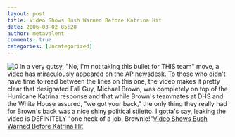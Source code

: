 ```yaml
---
layout: post
title: Video Shows Bush Warned Before Katrina Hit
date: 2006-03-02 05:28
author: metavalent
comments: true
categories: [Uncategorized]
---
```

<!--Lead Photo --><a href="http://news.yahoo.com/s/ap/20060302/ap_on_go_pr_wh/katrina_video;_ylt=Al6EMs43.mYG1JzkUA1zbFQEtbAF;_ylu=X3oDMTBiMW04NW9mBHNlYwMlJVRPUCUl"><img src="http://awebcamdarkly.com/images/ap.logo.gif" align="left" border="0" alt="0" /></a><!-- Commentary -->In a very gutsy, "No, I'm not taking this bullet for THIS team" move, a video has miraculously appeared on the AP newsdesk.  To those who didn't have time to read between the lines on this one, the video makes it pretty clear that designated Fall Guy, Michael Brown, was completely on top of the Hurricane Katrina response and that while Brown's teammates at DHS and the White House assured, "we got your back," the only thing they really had for Brown's back was a nice shiny political stiletto. I gotta's say, leaking the video is DEFINITELY "one heck of a job, Brownie!"<a href="http://news.yahoo.com/s/ap/20060302/ap_on_go_pr_wh/katrina_video;_ylt=Al6EMs43.mYG1JzkUA1zbFQEtbAF;_ylu=X3oDMTBiMW04NW9mBHNlYwMlJVRPUCUl">Video Shows Bush Warned Before Katrina Hit</a>
